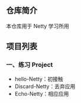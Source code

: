 ## 仓库简介

本仓库用于 Netty 学习所用



## 项目列表

### 一、练习 Project

- hello-Netty：初接触
- Discard-Netty：丢弃应用
- Echo-Netty：相应应用